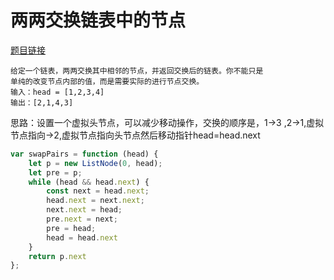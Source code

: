 # 两两交换链表中的节点

<a href="https://leetcode-cn.com/problems/swap-nodes-in-pairs/" target="_blank">题目链接</a>
```
给定一个链表，两两交换其中相邻的节点，并返回交换后的链表。你不能只是
单纯的改变节点内部的值，而是需要实际的进行节点交换。
输入：head = [1,2,3,4]
输出：[2,1,4,3]
```

<div>思路：设置一个虚拟头节点，可以减少移动操作，交换的顺序是，1->3 ,2->1,虚拟节点指向->2,虚拟节点指向头节点然后移动指针head=head.next</div>


```js
var swapPairs = function (head) {
    let p = new ListNode(0, head);
    let pre = p;
    while (head && head.next) {
        const next = head.next;
        head.next = next.next;
        next.next = head;
        pre.next = next;
        pre = head;
        head = head.next
    }
    return p.next
};
```